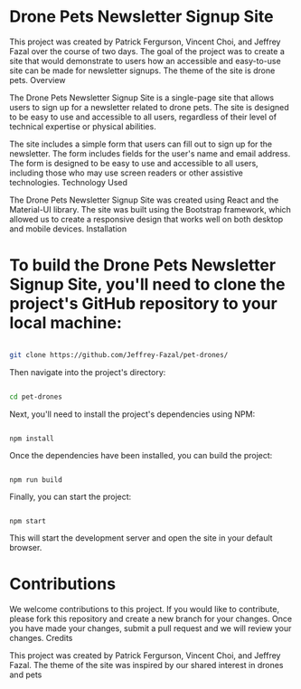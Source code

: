 # Drone Pets Newsletter Signup Site

This project was created by Patrick Fergurson, Vincent Choi, and Jeffrey Fazal over the course of two days. The goal of the project was to create a site that would demonstrate to users how an accessible and easy-to-use site can be made for newsletter signups. The theme of the site is drone pets.
Overview

The Drone Pets Newsletter Signup Site is a single-page site that allows users to sign up for a newsletter related to drone pets. The site is designed to be easy to use and accessible to all users, regardless of their level of technical expertise or physical abilities.

The site includes a simple form that users can fill out to sign up for the newsletter. The form includes fields for the user's name and email address. The form is designed to be easy to use and accessible to all users, including those who may use screen readers or other assistive technologies.
Technology Used

The Drone Pets Newsletter Signup Site was created using React and the Material-UI library. The site was built using the Bootstrap framework, which allowed us to create a responsive design that works well on both desktop and mobile devices.
Installation

# To build the Drone Pets Newsletter Signup Site, you'll need to clone the project's GitHub repository to your local machine:

```bash

git clone https://github.com/Jeffrey-Fazal/pet-drones/
```
Then navigate into the project's directory:

```bash

cd pet-drones

```

Next, you'll need to install the project's dependencies using NPM:

```

npm install

```

Once the dependencies have been installed, you can build the project:
```

npm run build

```

Finally, you can start the project:

```

npm start

```

This will start the development server and open the site in your default browser.

# Contributions

We welcome contributions to this project. If you would like to contribute, please fork this repository and create a new branch for your changes. Once you have made your changes, submit a pull request and we will review your changes.
Credits

This project was created by Patrick Fergurson, Vincent Choi, and Jeffrey Fazal. The theme of the site was inspired by our shared interest in drones and pets
